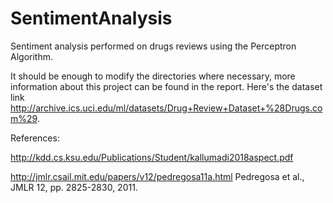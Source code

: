 # SentimentAnalysis
Sentiment analysis performed on drugs reviews using the Perceptron Algorithm.

It should be enough to modify the directories where necessary, more information about this project can be found in the report. Here's the dataset link http://archive.ics.uci.edu/ml/datasets/Drug+Review+Dataset+%28Drugs.com%29.

References:

http://kdd.cs.ksu.edu/Publications/Student/kallumadi2018aspect.pdf

http://jmlr.csail.mit.edu/papers/v12/pedregosa11a.html  Pedregosa et al., JMLR 12, pp. 2825-2830, 2011.
